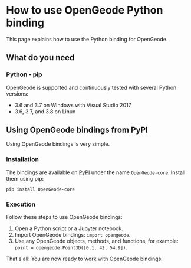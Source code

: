 # How to use OpenGeode Python binding

This page explains how to use the Python binding for OpenGeode.

## What do you need

### Python - pip

OpenGeode is supported and continuously tested with several Python versions:

- 3.6 and 3.7 on Windows with Visual Studio 2017
- 3.6, 3.7, and 3.8 on Linux

## Using OpenGeode bindings from PyPI

Using OpenGeode bindings is very simple.

### Installation

The bindings are available on [PyPI](https://pypi.org/project/OpenGeode-core/) under the name `OpenGeode-core`. Install them using pip:

`pip install OpenGeode-core`


### Execution

Follow these steps to use OpenGeode bindings:

1. Open a Python script or a Jupyter notebook.
2. Import OpenGeode bindings: `import opengeode`.
3. Use any OpenGeode objects, methods, and functions, for example: `point = opengeode.Point3D([0.1, 42, 54.9])`.

That's all! You are now ready to work with OpenGeode bindings.
